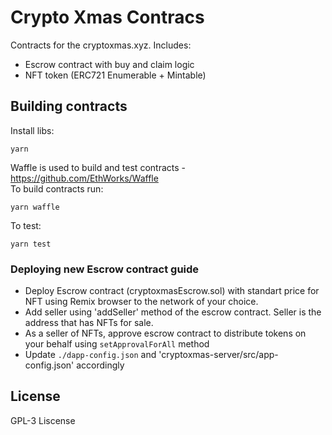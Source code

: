 # Crypto Xmas Contracs

Contracts for the cryptoxmas.xyz. Includes:  
- Escrow contract with buy and claim logic  
- NFT token (ERC721 Enumerable + Mintable)  


## Building contracts

Install libs:  
```
yarn
```

Waffle is used to build and test contracts - https://github.com/EthWorks/Waffle  
To build contracts run: 
```
yarn waffle 
```
To test:
```
yarn test
```

### Deploying new Escrow contract guide

- Deploy Escrow contract (cryptoxmasEscrow.sol) with standart price for NFT using Remix browser to the network of your choice.
- Add seller using 'addSeller' method of the escrow contract. Seller is the address that has NFTs for sale.
- As a seller of NFTs, approve escrow contract to distribute tokens on your behalf using `setApprovalForAll` method
- Update `./dapp-config.json` and 'cryptoxmas-server/src/app-config.json' accordingly

## License
GPL-3 Liscense 
